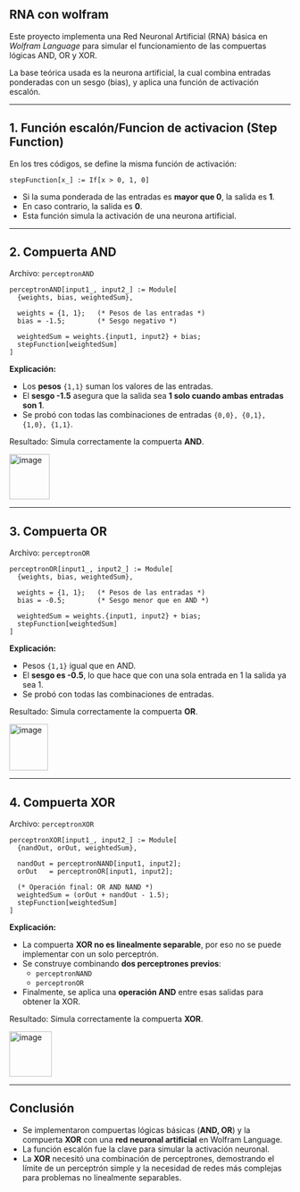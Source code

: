 ## RNA con wolfram

Este proyecto implementa una Red Neuronal Artificial (RNA) básica en *Wolfram Language* para simular el funcionamiento de las compuertas lógicas AND, OR y XOR.  

La base teórica usada es la neurona artificial, la cual combina entradas ponderadas con un sesgo (bias), y aplica una función de activación escalón.

---

## 1. Función escalón/Funcion de activacion (Step Function)

En los tres códigos, se define la misma función de activación:

```wolfram
stepFunction[x_] := If[x > 0, 1, 0]
```

- Si la suma ponderada de las entradas es **mayor que 0**, la salida es **1**.  
- En caso contrario, la salida es **0**.  
- Esta función simula la activación de una neurona artificial.

---

##  2. Compuerta AND

Archivo: `perceptronAND`

```wolfram
perceptronAND[input1_, input2_] := Module[
  {weights, bias, weightedSum},
  
  weights = {1, 1};   (* Pesos de las entradas *)
  bias = -1.5;        (* Sesgo negativo *)

  weightedSum = weights.{input1, input2} + bias;
  stepFunction[weightedSum]
]
```

 **Explicación:**
- Los **pesos** `{1,1}` suman los valores de las entradas.  
- El **sesgo -1.5** asegura que la salida sea **1 solo cuando ambas entradas son 1**.  
- Se probó con todas las combinaciones de entradas `{0,0}, {0,1}, {1,0}, {1,1}`.  

Resultado: Simula correctamente la compuerta **AND**.

<img width="72" height="81" alt="image" src="https://github.com/user-attachments/assets/40c1828f-7bd9-49b1-9e24-e2912cf0d903" />

---

##  3. Compuerta OR

Archivo: `perceptronOR`

```wolfram
perceptronOR[input1_, input2_] := Module[
  {weights, bias, weightedSum},
  
  weights = {1, 1};   (* Pesos de las entradas *)
  bias = -0.5;        (* Sesgo menor que en AND *)

  weightedSum = weights.{input1, input2} + bias;
  stepFunction[weightedSum]
]
```

 **Explicación:**
- Pesos `{1,1}` igual que en AND.  
- El **sesgo es -0.5**, lo que hace que con una sola entrada en 1 la salida ya sea 1.  
- Se probó con todas las combinaciones de entradas.  

Resultado: Simula correctamente la compuerta **OR**.

<img width="69" height="83" alt="image" src="https://github.com/user-attachments/assets/73047a4a-dc2c-47ab-8b42-b1b44b82e6ea" />

---

##  4. Compuerta XOR

Archivo: `perceptronXOR`

```wolfram
perceptronXOR[input1_, input2_] := Module[
  {nandOut, orOut, weightedSum},
  
  nandOut = perceptronNAND[input1, input2];
  orOut   = perceptronOR[input1, input2];

  (* Operación final: OR AND NAND *)
  weightedSum = (orOut + nandOut - 1.5);
  stepFunction[weightedSum]
]
```

 **Explicación:**
- La compuerta **XOR no es linealmente separable**, por eso no se puede implementar con un solo perceptrón.  
- Se construye combinando **dos perceptrones previos**:
  - `perceptronNAND`  
  - `perceptronOR`  
- Finalmente, se aplica una **operación AND** entre esas salidas para obtener la XOR.  

Resultado: Simula correctamente la compuerta **XOR**.

<img width="76" height="81" alt="image" src="https://github.com/user-attachments/assets/ce28325e-cd6b-485b-8168-6229e3450fa7" />
  
---

##  Conclusión

- Se implementaron compuertas lógicas básicas (**AND, OR**) y la compuerta **XOR** con una **red neuronal artificial** en Wolfram Language.  
- La función escalón fue la clave para simular la activación neuronal.  
- La **XOR** necesitó una combinación de perceptrones, demostrando el límite de un perceptrón simple y la necesidad de redes más complejas para problemas no linealmente separables.
